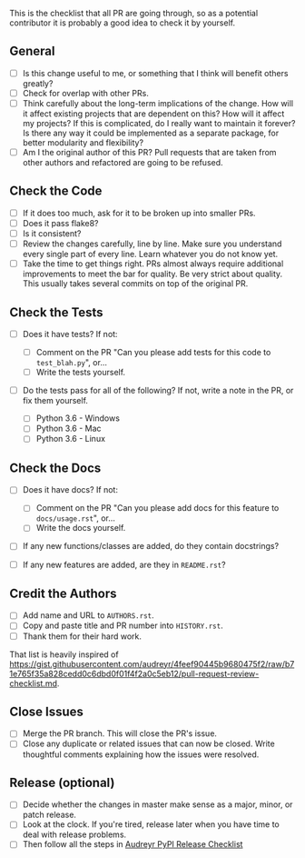 This is the checklist that all PR are going through, so as a potential contributor it is probably a good idea to check it by yourself.

## General

- [ ] Is this change useful to me, or something that I think will benefit others greatly?
- [ ] Check for overlap with other PRs.
- [ ] Think carefully about the long-term implications of the change. How will it affect existing projects that are dependent on this? How will it affect my projects? If this is complicated, do I really want to maintain it forever? Is there any way it could be implemented as a separate package, for better modularity and flexibility?
- [ ] Am I the original author of this PR? Pull requests that are taken from other authors and refactored are going to be refused.

## Check the Code

- [ ] If it does too much, ask for it to be broken up into smaller PRs.
- [ ] Does it pass flake8?
- [ ] Is it consistent?
- [ ] Review the changes carefully, line by line. Make sure you understand every single part of every line. Learn whatever you do not know yet.
- [ ] Take the time to get things right. PRs almost always require additional improvements to meet the bar for quality. Be very strict about quality. This usually takes several commits on top of the original PR.

## Check the Tests

- [ ] Does it have tests? If not:

  - [ ] Comment on the PR "Can you please add tests for this code to `test_blah.py`", or...
  - [ ] Write the tests yourself.

- [ ] Do the tests pass for all of the following? If not, write a note in the PR, or fix them yourself.

  - [ ] Python 3.6 - Windows
  - [ ] Python 3.6 - Mac
  - [ ] Python 3.6 - Linux

## Check the Docs

- [ ] Does it have docs? If not:

  - [ ] Comment on the PR "Can you please add docs for this feature to `docs/usage.rst`", or...
  - [ ] Write the docs yourself.

- [ ] If any new functions/classes are added, do they contain docstrings?
- [ ] If any new features are added, are they in `README.rst`?

## Credit the Authors

- [ ] Add name and URL to `AUTHORS.rst`.
- [ ] Copy and paste title and PR number into `HISTORY.rst`.
- [ ] Thank them for their hard work.

That list is heavily inspired of https://gist.githubusercontent.com/audreyr/4feef90445b9680475f2/raw/b71e765f35a828cedd0c6dbd0f01f4f2a0c5eb12/pull-request-review-checklist.md.

## Close Issues

- [ ] Merge the PR branch. This will close the PR's issue.
- [ ] Close any duplicate or related issues that can now be closed. Write thoughtful comments explaining how the issues were resolved.

## Release (optional)

- [ ] Decide whether the changes in master make sense as a major, minor, or patch release.
- [ ] Look at the clock. If you're tired, release later when you have time to deal with release problems.
- [ ] Then follow all the steps in [Audreyr PyPI Release Checklist](https://gist.github.com/audreyr/5990987)

